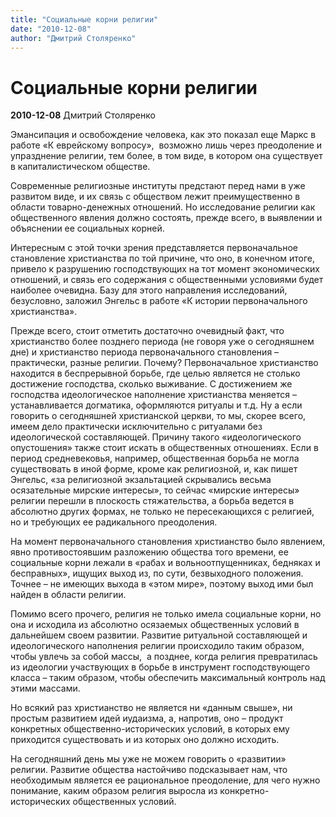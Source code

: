 ```yaml
---
title: "Социальные корни религии"
date: "2010-12-08"
author: "Дмитрий Столяренко"
---
```


# Социальные корни религии

**2010-12-08** Дмитрий Столяренко

Эмансипация и освобождение человека, как это показал еще Маркс в работе «К еврейскому вопросу»,  возможно лишь через преодоление и упразднение религии, тем более, в том виде, в котором она существует в капиталистическом обществе.



Современные религиозные институты предстают перед нами в уже развитом виде, и их связь с обществом лежит преимущественно в области товарно-денежных отношений. Но исследование религии как общественного явления должно состоять, прежде всего, в выявлении и объяснении ее социальных корней.



Интересным с этой точки зрения представляется первоначальное становление христианства по той причине, что оно, в конечном итоге, привело к разрушению господствующих на тот момент экономических отношений, и связь его содержания с общественными условиями будет наиболее очевидна. Базу для этого направления исследований, безусловно, заложил Энгельс в работе «К истории первоначального христианства».



Прежде всего, стоит отметить достаточно очевидный факт, что христианство более позднего периода (не говоря уже о сегодняшнем дне) и христианство периода первоначального становления – практически, разные религии. Почему? Первоначальное христианство находится в беспрерывной борьбе, где целью является не столько достижение господства, сколько выживание. С достижением же господства идеологическое наполнение христианства меняется – устанавливается догматика, оформляются ритуалы и т.д. Ну а если говорить о сегодняшней христианской церкви, то мы, скорее всего, имеем дело практически исключительно с ритуалами без идеологической составляющей. Причину такого «идеологического опустошения» также стоит искать в общественных отношениях. Если в период средневековья, например, общественная борьба не могла существовать в иной форме, кроме как религиозной, и, как пишет Энгельс, «за религиозной экзальтацией скрывались весьма осязательные мирские интересы», то сейчас «мирские интересы» религии перешли в плоскость стяжательства, а борьба ведется в абсолютно других формах, не только не пересекающихся с религией, но и требующих ее радикального преодоления.



На момент первоначального становления христианство было явлением, явно противостоявшим разложению общества того времени, ее социальные корни лежали в «рабах и вольноотпущенниках, бедняках и бесправных», ищущих выход из, по сути, безвыходного положения. Точнее – не имеющих выхода в «этом мире», поэтому выход ими был найден в области религии.



Помимо всего прочего, религия не только имела социальные корни, но она и исходила из абсолютно осязаемых общественных условий в дальнейшем своем развитии. Развитие ритуальной составляющей и идеологического наполнения религии происходило таким образом, чтобы увлечь за собой массы,  а позднее, когда религия превратилась из идеологии участвующих в борьбе в инструмент господствующего класса – таким образом, чтобы обеспечить максимальный контроль над этими массами.



Но всякий раз христианство не является ни «данным свыше», ни простым развитием идей иудаизма, а, напротив, оно – продукт конкретных общественно-исторических условий, в которых ему приходится существовать и из которых оно должно исходить.



На сегодняшний день мы уже не можем говорить о «развитии» религии. Развитие общества настойчиво подсказывает нам, что необходимым является ее рациональное преодоление, для чего нужно понимание, каким образом религия выросла из конкретно-исторических общественных условий.